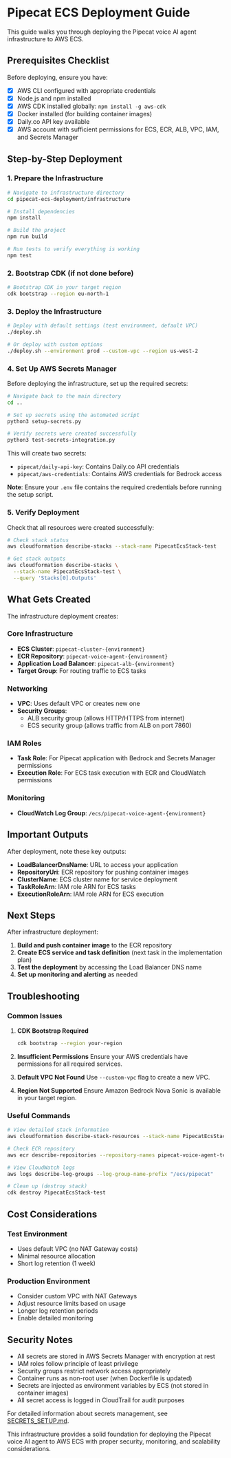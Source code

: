 # Pipecat ECS Deployment Guide

This guide walks you through deploying the Pipecat voice AI agent infrastructure to AWS ECS.

## Prerequisites Checklist

Before deploying, ensure you have:

- [x] AWS CLI configured with appropriate credentials
- [x] Node.js and npm installed
- [x] AWS CDK installed globally: `npm install -g aws-cdk`
- [x] Docker installed (for building container images)
- [x] Daily.co API key available
- [x] AWS account with sufficient permissions for ECS, ECR, ALB, VPC, IAM, and Secrets Manager

## Step-by-Step Deployment

### 1. Prepare the Infrastructure

```bash
# Navigate to infrastructure directory
cd pipecat-ecs-deployment/infrastructure

# Install dependencies
npm install

# Build the project
npm run build

# Run tests to verify everything is working
npm test
```

### 2. Bootstrap CDK (if not done before)

```bash
# Bootstrap CDK in your target region
cdk bootstrap --region eu-north-1
```

### 3. Deploy the Infrastructure

```bash
# Deploy with default settings (test environment, default VPC)
./deploy.sh

# Or deploy with custom options
./deploy.sh --environment prod --custom-vpc --region us-west-2
```

### 4. Set Up AWS Secrets Manager

Before deploying the infrastructure, set up the required secrets:

```bash
# Navigate back to the main directory
cd ..

# Set up secrets using the automated script
python3 setup-secrets.py

# Verify secrets were created successfully
python3 test-secrets-integration.py
```

This will create two secrets:

- `pipecat/daily-api-key`: Contains Daily.co API credentials
- `pipecat/aws-credentials`: Contains AWS credentials for Bedrock access

**Note**: Ensure your `.env` file contains the required credentials before running the setup script.

### 5. Verify Deployment

Check that all resources were created successfully:

```bash
# Check stack status
aws cloudformation describe-stacks --stack-name PipecatEcsStack-test

# Get stack outputs
aws cloudformation describe-stacks \
  --stack-name PipecatEcsStack-test \
  --query 'Stacks[0].Outputs'
```

## What Gets Created

The infrastructure deployment creates:

### Core Infrastructure

- **ECS Cluster**: `pipecat-cluster-{environment}`
- **ECR Repository**: `pipecat-voice-agent-{environment}`
- **Application Load Balancer**: `pipecat-alb-{environment}`
- **Target Group**: For routing traffic to ECS tasks

### Networking

- **VPC**: Uses default VPC or creates new one
- **Security Groups**:
  - ALB security group (allows HTTP/HTTPS from internet)
  - ECS security group (allows traffic from ALB on port 7860)

### IAM Roles

- **Task Role**: For Pipecat application with Bedrock and Secrets Manager permissions
- **Execution Role**: For ECS task execution with ECR and CloudWatch permissions

### Monitoring

- **CloudWatch Log Group**: `/ecs/pipecat-voice-agent-{environment}`

## Important Outputs

After deployment, note these key outputs:

- **LoadBalancerDnsName**: URL to access your application
- **RepositoryUri**: ECR repository for pushing container images
- **ClusterName**: ECS cluster name for service deployment
- **TaskRoleArn**: IAM role ARN for ECS tasks
- **ExecutionRoleArn**: IAM role ARN for ECS execution

## Next Steps

After infrastructure deployment:

1. **Build and push container image** to the ECR repository
2. **Create ECS service and task definition** (next task in the implementation plan)
3. **Test the deployment** by accessing the Load Balancer DNS name
4. **Set up monitoring and alerting** as needed

## Troubleshooting

### Common Issues

1. **CDK Bootstrap Required**

   ```bash
   cdk bootstrap --region your-region
   ```

2. **Insufficient Permissions**
   Ensure your AWS credentials have permissions for all required services.

3. **Default VPC Not Found**
   Use `--custom-vpc` flag to create a new VPC.

4. **Region Not Supported**
   Ensure Amazon Bedrock Nova Sonic is available in your target region.

### Useful Commands

```bash
# View detailed stack information
aws cloudformation describe-stack-resources --stack-name PipecatEcsStack-test

# Check ECR repository
aws ecr describe-repositories --repository-names pipecat-voice-agent-test

# View CloudWatch logs
aws logs describe-log-groups --log-group-name-prefix "/ecs/pipecat"

# Clean up (destroy stack)
cdk destroy PipecatEcsStack-test
```

## Cost Considerations

### Test Environment

- Uses default VPC (no NAT Gateway costs)
- Minimal resource allocation
- Short log retention (1 week)

### Production Environment

- Consider custom VPC with NAT Gateways
- Adjust resource limits based on usage
- Longer log retention periods
- Enable detailed monitoring

## Security Notes

- All secrets are stored in AWS Secrets Manager with encryption at rest
- IAM roles follow principle of least privilege
- Security groups restrict network access appropriately
- Container runs as non-root user (when Dockerfile is updated)
- Secrets are injected as environment variables by ECS (not stored in container images)
- All secret access is logged in CloudTrail for audit purposes

For detailed information about secrets management, see [SECRETS_SETUP.md](../SECRETS_SETUP.md).

This infrastructure provides a solid foundation for deploying the Pipecat voice AI agent to AWS ECS with proper security, monitoring, and scalability considerations.
